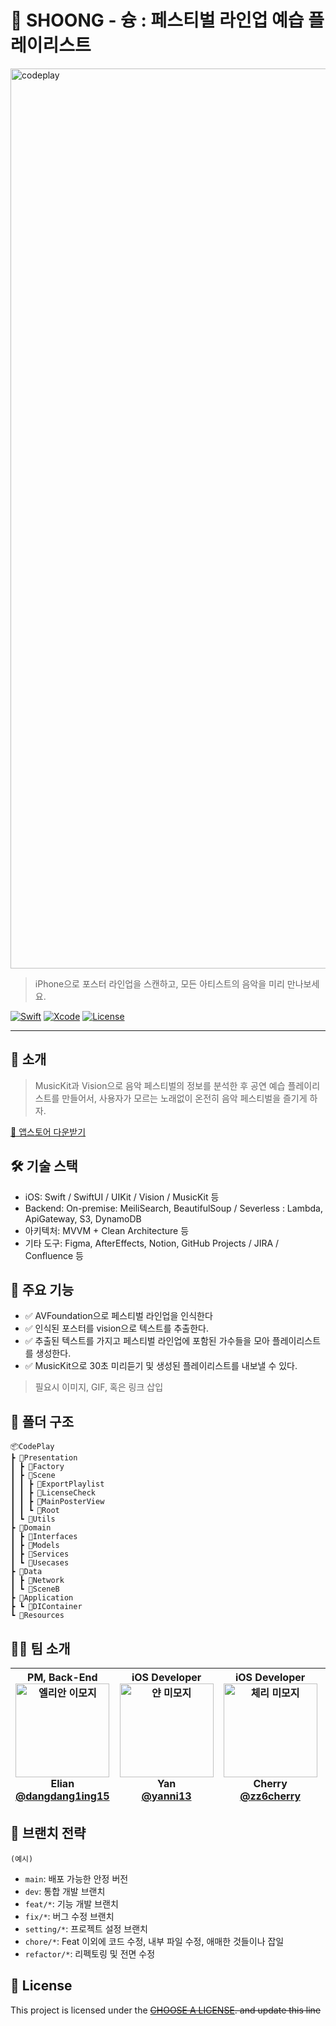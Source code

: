 # 🚀 SHOONG - 슝 : 페스티벌 라인업 예습 플레이리스트

<img width="2560" height="1440" alt="codeplay" src="https://github.com/user-attachments/assets/5a617034-5fa1-4c74-b936-d7dab34fa91a" />


> iPhone으로 포스터 라인업을 스캔하고, 모든 아티스트의 음악을 미리 만나보세요.

[![Swift](https://img.shields.io/badge/Swift-5.9-orange.svg)]()
[![Xcode](https://img.shields.io/badge/Xcode-15.0-blue.svg)]()
[![License](https://img.shields.io/badge/license-MIT-green.svg)]()

---
## 📱 소개

> MusicKit과 Vision으로 음악 페스티벌의 정보를 분석한 후 공연 예습 플레이리스트를 만들어서, 사용자가 모르는 노래없이 온전히 음악 페스티벌을 즐기게 하자.

[🔗 앱스토어 다운받기](https://apps.apple.com/kr/app/shoong/id6749286563)


## 🛠 기술 스택

- iOS: Swift / SwiftUI / UIKit / Vision / MusicKit 등
- Backend: On-premise: MeiliSearch, BeautifulSoup / Severless : Lambda, ApiGateway, S3, DynamoDB
- 아키텍처: MVVM + Clean Architecture 등
- 기타 도구: Figma, AfterEffects, Notion, GitHub Projects / JIRA / Confluence 등


## 🌟 주요 기능

- ✅ AVFoundation으로 페스티벌 라인업을 인식한다
- ✅ 인식된 포스터를 vision으로 텍스트를 추출한다.
- ✅ 추출된 텍스트를 가지고 페스티벌 라인업에 포함된 가수들을 모아 플레이리스트를 생성한다.
- ✅ MusicKit으로 30초 미리듣기 및 생성된 플레이리스트를 내보낼 수 있다.

> 필요시 이미지, GIF, 혹은 링크 삽입



## 🧱 폴더 구조

```
📦CodePlay
┣ 📂Presentation
┃ ┣ 📂Factory
┃ ┣ 📂Scene
┃ ┃ ┣ 📂ExportPlaylist
┃ ┃ ┣ 📂LicenseCheck
┃ ┃ ┣ 📂MainPosterView
┃ ┃ ┗ 📂Root
┃ ┗ 📂Utils
┣ 📂Domain
┃ ┣ 📂Interfaces
┃ ┣ 📂Models
┃ ┣ 📂Services
┃ ┗ 📂Usecases
┣ 📂Data
┃ ┣ 📂Network
┃ ┗ 📂SceneB
┣ 📂Application
┣ ┗ 📂DIContainer
┗ 📂Resources
```


## 🧑‍💻 팀 소개
| PM, Back-End <br> <img width="150" height="150" alt="엘리안 이모지" src="" /> <br> Elian <br> [@dangdang1ing15](https://github.com/dangdang1ing15) | iOS Developer <br> <img width="150" height="150" alt="얀 미모지" src="" /> <br> Yan <br> [@yanni13](https://github.com/yanni13) | iOS Developer <br> <img width="150" height="150" alt="체리 미모지" src="" /> <br> Cherry <br> [@zz6cherry](https://github.com/zz6cherry) | iOS Developer <br> <img width="150" height="150" alt="광로 미모지" src=""> <br> Kwangro <br> [@hkwangro](https://github.com/hkwangro) | Designer <br> <img width="150" height="150" alt="쓰리 미모지" src="" /> <br> Three <br> [@iamseulee](https://github.com/iamseulee) |
| --- | --- | --- | --- | --- |


## 🔖 브랜치 전략
`(예시)`
- `main`: 배포 가능한 안정 버전
- `dev`: 통합 개발 브랜치
- `feat/*`: 기능 개발 브랜치
- `fix/*`: 버그 수정 브랜치
- `setting/*`: 프로젝트 설정 브랜치
- `chore/*`: Feat 이외에 코드 수정, 내부 파일 수정, 애매한 것들이나 잡일
- `refactor/*`: 리펙토링 및 전면 수정


## 📝 License

This project is licensed under the ~~[CHOOSE A LICENSE](https://choosealicense.com). and update this line~~
